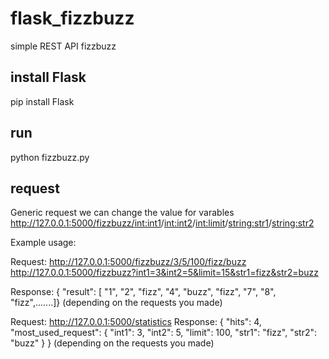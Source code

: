 # flask_fizzbuzz
simple REST API fizzbuzz

## install Flask
pip install Flask

## run
python fizzbuzz.py

## request
Generic request we can change the value for varables
http://127.0.0.1:5000/fizzbuzz/<int:int1>/<int:int2>/<int:limit>/<string:str1>/<string:str2>

Example usage:

Request: http://127.0.0.1:5000/fizzbuzz/3/5/100/fizz/buzz
         http://127.0.0.1:5000/fizzbuzz?int1=3&int2=5&limit=15&str1=fizz&str2=buzz

Response: {
  "result": [
    "1",
    "2",
    "fizz",
    "4",
    "buzz",
    "fizz",
    "7",
    "8",
    "fizz",.......]} (depending on the requests you made)


Request: http://127.0.0.1:5000/statistics
Response: {
  "hits": 4,
  "most_used_request": {
    "int1": 3,
    "int2": 5,
    "limit": 100,
    "str1": "fizz",
    "str2": "buzz"
  }
} (depending on the requests you made)
